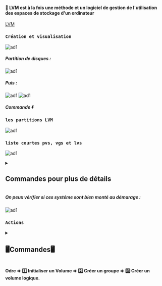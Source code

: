 #### 📝 LVM est à la fois une méthode et un logiciel de gestion de l'utilisation des espaces de stockage d'un ordinateur
[LVM](https://doc.ubuntu-fr.org/lvm)
### `Création et visualisation`
![ad1](https://github.com/user-attachments/assets/af28c1c7-7a03-443a-8b76-cc3d76962a6f)
##### Partition de disques :
![ad1](https://github.com/user-attachments/assets/39405afa-4475-4c8d-b5a8-d8770528b9ac)
##### Puis :
![ad1](https://github.com/user-attachments/assets/97fc0d32-f4ca-4745-9383-96ae34b199bb)
![ad1](https://github.com/user-attachments/assets/a008b316-9d9e-4b74-bcf4-f05d5081f973)
##### Commande ⏬
### `les partitions LVM`
![ad1](https://github.com/user-attachments/assets/42397d5a-0971-484a-a741-9ccddcfc3c50)
### `liste courtes pvs, vgs et lvs`
![ad1](https://github.com/user-attachments/assets/2b29b5d1-4b1e-4ad2-a049-9a5a43aab270)
<details>
<summary>
<h2> 
Commandes pour plus de détails
</h2>
</summary>

![ad1](https://github.com/user-attachments/assets/51248f55-6837-446f-82c2-7666f83a5c86)
![ad1](https://github.com/user-attachments/assets/fb4dfa65-aa27-41e6-a2e8-ad057e2f5d4a)
![ad1](https://github.com/user-attachments/assets/01575591-2218-43a6-962e-c0fbd36009f5)

</details>

##### On peux vérifier si ces systéme sont bien monté au démarage : 
![ad1](https://github.com/user-attachments/assets/385a872e-1a4d-4de2-b655-27c259907b25)
### `Actions`
<details>
<summary>
<h2> 
🖥️Commandes🖥️
</h2>
</summary>

### `PV`
![ad1](https://github.com/user-attachments/assets/70ffd8ca-c3d9-442e-819e-c7cf9be9d06d)

après la commande rajouter le disque souhaité :
       pvcreate /dev/sdb1

### `VG`
![ad1](https://github.com/user-attachments/assets/078b4dee-47d9-4f63-871b-3956d975d42b)

### `LV`
![ad1](https://github.com/user-attachments/assets/e80ce2f7-5a07-4abe-b13e-44833ad4f384)


</details>

#### Odre => 1️⃣ Initialiser un Volume => 2️⃣ Créer un groupe => 3️⃣ Créer un volume logique.






